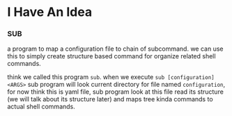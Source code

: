 # I Have An Idea

### SUB

a program to map a configuration file to chain of subcommand. we can use this to
simply create structure based command for organize related shell commands.

think we called this program `sub`. when we execute `sub [configuration] <ARGS>`
sub  program will look current directory for file named `configuration`, for now
think  this  is  yaml file, sub program look at this file read its structure (we
will  talk  about  its  structure  later) and maps tree kinda commands to actual
shell commands.
